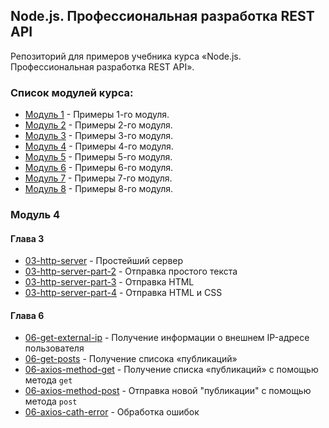 ## Node.js. Профессиональная разработка REST API

Репозиторий для примеров учебника курса «Node.js. Профессиональная разработка REST API».

### Список модулей курса:

  - [Модуль 1](https://github.com/htmlacademy/intensive-nodejs-api-samples) - Примеры 1-го модуля.
  - [Модуль 2](https://github.com/htmlacademy/intensive-nodejs-api-samples/tree/module-2) - Примеры 2-го модуля.
  - [Модуль 3](https://github.com/htmlacademy/intensive-nodejs-api-samples/tree/module-3) - Примеры 3-го модуля.
  - [Модуль 4](https://github.com/htmlacademy/intensive-nodejs-api-samples/tree/module-4) - Примеры 4-го модуля.
  - [Модуль 5](https://github.com/htmlacademy/intensive-nodejs-api-samples/tree/module-5) - Примеры 5-го модуля.
  - [Модуль 6](https://github.com/htmlacademy/intensive-nodejs-api-samples/tree/module-6) - Примеры 6-го модуля.
  - [Модуль 7](https://github.com/htmlacademy/intensive-nodejs-api-samples/tree/module-7) - Примеры 7-го модуля.
  - [Модуль 8](https://github.com/htmlacademy/intensive-nodejs-api-samples/tree/module-8) - Примеры 8-го модуля.

### Модуль 4

#### Глава 3

- [03-http-server](https://github.com/htmlacademy/intensive-nodejs-api-samples/blob/module-4/module-4/03-http-server.js) - Простейший сервер
- [03-http-server-part-2](https://github.com/htmlacademy/intensive-nodejs-api-samples/blob/module-4/module-4/03-http-server-part-2.js) - Отправка простого текста
- [03-http-server-part-3](https://github.com/htmlacademy/intensive-nodejs-api-samples/blob/module-4/module-4/03-http-server-part-3.js) - Отправка HTML
- [03-http-server-part-4](https://github.com/htmlacademy/intensive-nodejs-api-samples/blob/module-4/module-4/03-http-server-part-4.js) - Отправка HTML и CSS

#### Глава 6

- [06-get-external-ip](https://github.com/htmlacademy/intensive-nodejs-api-samples/blob/module-4/module-4/06-get-external-ip.js) - Получение информации о внешнем IP-адресе пользователя
- [06-get-posts](https://github.com/htmlacademy/intensive-nodejs-api-samples/blob/module-4/module-4/06-get-posts.js) - Получение списока «публикаций»
- [06-axios-method-get](https://github.com/htmlacademy/intensive-nodejs-api-samples/blob/module-4/module-4/06-axios-method-get.js) - Получение списка «публикаций» с помощью метода `get`
- [06-axios-method-post](https://github.com/htmlacademy/intensive-nodejs-api-samples/blob/module-4/module-4/06-axios-method-post.js) - Отправка новой "публикации" с помощью метода `post`
- [06-axios-cath-error](https://github.com/htmlacademy/intensive-nodejs-api-samples/blob/module-4/module-4/06-axios-cath-error.js) - Обработка ошибок
